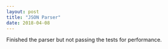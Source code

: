 ```yaml
---
layout: post
title: "JSON Parser"
date: 2018-04-08
---
```


Finished the parser but not passing the tests for performance.